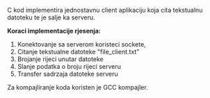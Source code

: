 C kod implementira jednostavnu client aplikaciju koja cita tekstualnu datoteku te je salje ka serveru.

**Koraci implementacije rjesenja:**

1. Konektovanje sa serverom koristeci sockete,
2. Citanje tekstualne datoteke "file_client.txt"
3. Brojanje rijeci unutar datoteke
4. Slanje podatka o broju rijeci serveru
5. Transfer sadrzaja datoteke serveru

Za kompajliranje koda koristen je GCC kompajler.
